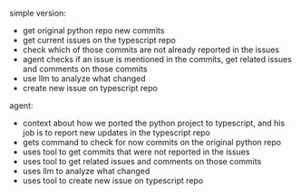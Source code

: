 simple version: 
- get original python repo new commits 
- get current issues on the typescript repo
- check which of those commits are not already reported in the issues
- agent checks if an issue is mentioned in the commits, get related issues and comments on those commits 
- use llm to analyze what changed  
- create new issue on typescript repo 

agent: 
- context about how we ported the python project to typescript, and his job is to report new updates in the typescript repo 
- gets command to check for now commits on the original python repo 
- uses tool to get commits that were not reported in the issues 
- uses tool to get related issues and comments on those commits 
- uses llm to analyze what changed 
- uses tool to create new issue on typescript repo 




